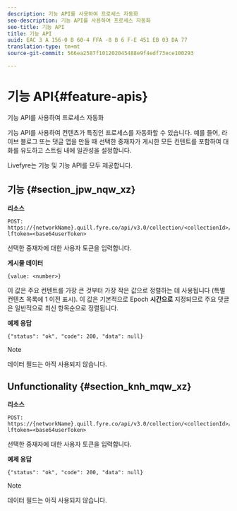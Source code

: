 ```yaml
---
description: 기능 API를 사용하여 프로세스 자동화
seo-description: 기능 API를 사용하여 프로세스 자동화
seo-title: 기능 API
title: 기능 API
uuid: EAC 3 A 156-0 B 60-4 FFA -8 B 6 F-E 451 EB 03 DA 77
translation-type: tm+mt
source-git-commit: 566ea2587f101202045488e9f4edf73ece100293

---
```



# 기능 API{#feature-apis}

기능 API를 사용하여 프로세스 자동화

기능 API를 사용하여 컨텐츠가 특징인 프로세스를 자동화할 수 있습니다. 예를 들어, 라이브 블로그 또는 댓글 앱을 만들 때 선택한 중재자가 게시한 모든 컨텐트를 포함하여 대화를 유도하고 스트림 내에 일관성을 설정합니다.

Livefyre는 기능 및 기능 API를 모두 제공합니다.

## 기능 {#section_jpw_nqw_xz}

**리소스**

```
POST: https://{networkName}.quill.fyre.co/api/v3.0/collection/<collectionId>/feature/<commentId>/?lftoken=<base64userToken>
```

선택한 중재자에 대한 사용자 토큰을 입력합니다.

**게시물 데이터**

```
{value: <number>} 
```

이 값은 주요 컨텐트를 가장 큰 것부터 가장 작은 값으로 정렬하는 데 사용됩니다 (특별 컨텐츠 목록에 1 이전 표시). 이 값은 기본적으로 Epoch **시간으로** 지정되므로 주요 댓글은 일반적으로 최신 항목순으로 정렬됩니다.

**예제 응답**

```
{"status": "ok", "code": 200, "data": null} 
```

>[!NOTE]
>
>데이터 필드는 아직 사용되지 않습니다.

## Unfunctionality {#section_knh_mqw_xz}

**리소스**

```
POST: https://{networkName}.quill.fyre.co/api/v3.0/collection/<collectionId>/unfeature/<commentId>/?lftoken=<base64userToken>
```

선택한 중재자에 대한 사용자 토큰을 입력합니다.

**예제 응답**

```
{"status": "ok", "code": 200, "data": null} 
```

>[!NOTE]
>
>데이터 필드는 아직 사용되지 않습니다.

